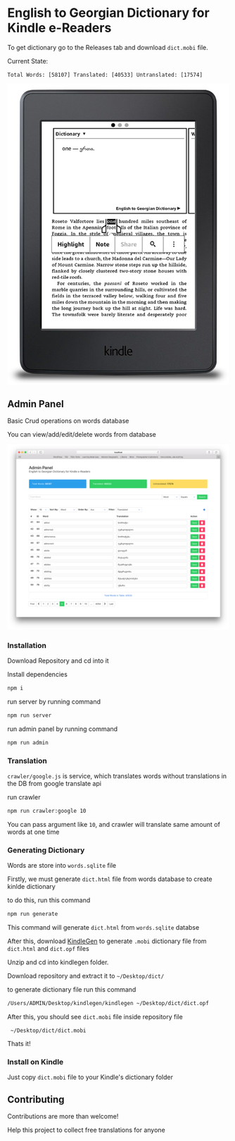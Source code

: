 # English to Georgian Dictionary for Kindle e-Readers
To get dictionary go to the Releases tab and download `dict.mobi` file.

Current State:

```
Total Words: [58107] Translated: [40533] Untranslated: [17574]
```

<p align="center"> 
<img src="./screenshots/kindle.png">
</p>

## Admin Panel

Basic Crud operations on words database

You can view/add/edit/delete words from database

![alt text](./screenshots/admin_panel.png "Admin Panel")

### Installation
Download Repository and cd into it

Install dependencies
```bash
npm i
```

run server by running command
```bash
npm run server
```

run admin panel by running command
```bash
npm run admin
```

### Translation

`crawler/google.js` is service, which translates words without translations in the DB from google translate api

run crawler

```bash
npm run crawler:google 10
```

You can pass argument like `10`, and crawler will translate same amount of words at one time

### Generating Dictionary

Words are store into `words.sqlite` file

Firstly, we must generate `dict.html` file from words database to create kinlde dictionary

to do this, run this command 

```bash
npm run generate
```
This command will generate `dict.html` from `words.sqlite` databse

After this, download [KindleGen](https://www.amazon.com/gp/feature.html?docId=1000765211)
 to generate `.mobi` dictionary file from `dict.html` and `dict.opf` files

Unzip and cd into kindlegen folder.

Download repository and extract it to ```~/Desktop/dict/```

to generate dictionary file run this command
```bash
/Users/ADMIN/Desktop/kindlegen/kindlegen ~/Desktop/dict/dict.opf
```

After this, you should see `dict.mobi` file inside repository file
```file
 ~/Desktop/dict/dict.mobi
```

Thats it! 

### Install on Kindle
Just copy `dict.mobi` file to your Kindle's dictionary folder


## Contributing

Contributions are more than welcome!

Help this project to collect free translations for anyone 
